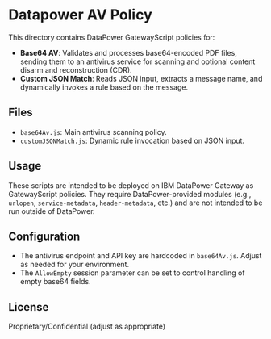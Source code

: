# Datapower AV Policy

This directory contains DataPower GatewayScript policies for:

- **Base64 AV**: Validates and processes base64-encoded PDF files, sending them to an antivirus service for scanning and optional content disarm and reconstruction (CDR).
- **Custom JSON Match**: Reads JSON input, extracts a message name, and dynamically invokes a rule based on the message.

## Files

- `base64Av.js`: Main antivirus scanning policy.
- `customJSONMatch.js`: Dynamic rule invocation based on JSON input.

## Usage

These scripts are intended to be deployed on IBM DataPower Gateway as GatewayScript policies. They require DataPower-provided modules (e.g., `urlopen`, `service-metadata`, `header-metadata`, etc.) and are not intended to be run outside of DataPower.

## Configuration

- The antivirus endpoint and API key are hardcoded in `base64Av.js`. Adjust as needed for your environment.
- The `AllowEmpty` session parameter can be set to control handling of empty base64 fields.

## License

Proprietary/Confidential (adjust as appropriate)
